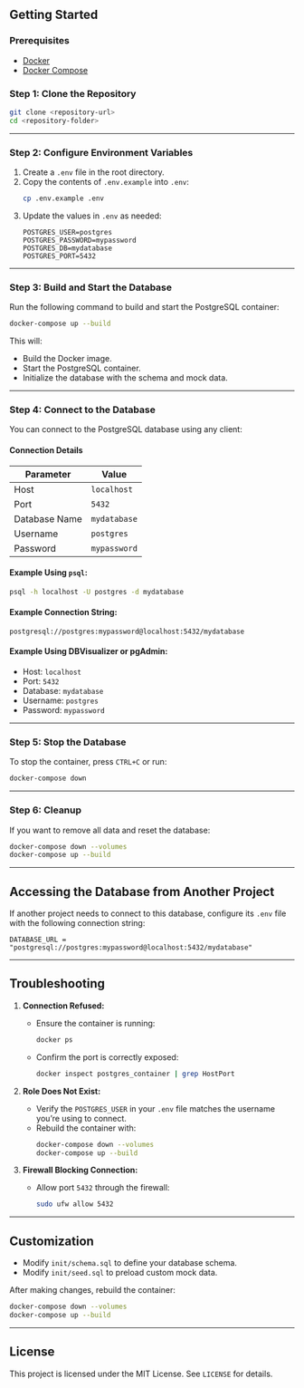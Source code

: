 ## Getting Started

### Prerequisites

- [Docker](https://www.docker.com/get-started)
- [Docker Compose](https://docs.docker.com/compose/install/)

### Step 1: Clone the Repository

```bash
git clone <repository-url>
cd <repository-folder>
```

---

### Step 2: Configure Environment Variables

1. Create a `.env` file in the root directory.
2. Copy the contents of `.env.example` into `.env`:
   ```bash
   cp .env.example .env
   ```
3. Update the values in `.env` as needed:
   ```env
   POSTGRES_USER=postgres
   POSTGRES_PASSWORD=mypassword
   POSTGRES_DB=mydatabase
   POSTGRES_PORT=5432
   ```

---

### Step 3: Build and Start the Database

Run the following command to build and start the PostgreSQL container:

```bash
docker-compose up --build
```

This will:

- Build the Docker image.
- Start the PostgreSQL container.
- Initialize the database with the schema and mock data.

---

### Step 4: Connect to the Database

You can connect to the PostgreSQL database using any client:

#### Connection Details

| **Parameter** | **Value**    |
| ------------- | ------------ |
| Host          | `localhost`  |
| Port          | `5432`       |
| Database Name | `mydatabase` |
| Username      | `postgres`   |
| Password      | `mypassword` |

#### Example Using `psql`:

```bash
psql -h localhost -U postgres -d mydatabase
```

#### Example Connection String:

```plaintext
postgresql://postgres:mypassword@localhost:5432/mydatabase
```

#### Example Using DBVisualizer or pgAdmin:

- Host: `localhost`
- Port: `5432`
- Database: `mydatabase`
- Username: `postgres`
- Password: `mypassword`

---

### Step 5: Stop the Database

To stop the container, press `CTRL+C` or run:

```bash
docker-compose down
```

---

### Step 6: Cleanup

If you want to remove all data and reset the database:

```bash
docker-compose down --volumes
docker-compose up --build
```

---

## Accessing the Database from Another Project

If another project needs to connect to this database, configure its `.env` file with the following connection string:

``` 
DATABASE_URL = "postgresql://postgres:mypassword@localhost:5432/mydatabase"

```

---

## Troubleshooting

1. **Connection Refused:**

   - Ensure the container is running:
     ```bash
     docker ps
     ```
   - Confirm the port is correctly exposed:
     ```bash
     docker inspect postgres_container | grep HostPort
     ```

2. **Role Does Not Exist:**

   - Verify the `POSTGRES_USER` in your `.env` file matches the username you’re using to connect.
   - Rebuild the container with:
     ```bash
     docker-compose down --volumes
     docker-compose up --build
     ```

3. **Firewall Blocking Connection:**
   - Allow port `5432` through the firewall:
     ```bash
     sudo ufw allow 5432
     ```

---

## Customization

- Modify `init/schema.sql` to define your database schema.
- Modify `init/seed.sql` to preload custom mock data.

After making changes, rebuild the container:

```bash
docker-compose down --volumes
docker-compose up --build
```

---

## License

This project is licensed under the MIT License. See `LICENSE` for details.
